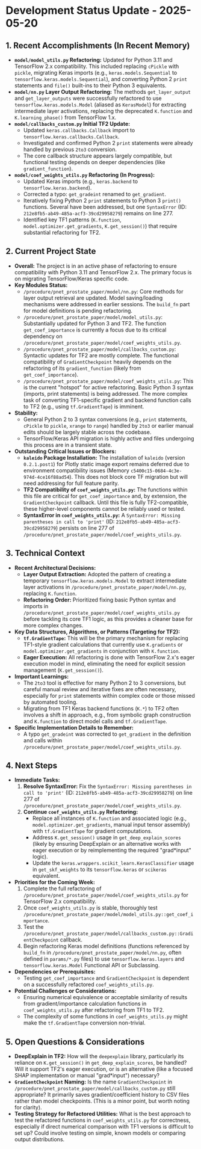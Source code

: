 # Development Status Update - 2025-05-20

## 1. Recent Accomplishments (In Recent Memory)
- **`model/model_utils.py` Refactoring:** Updated for Python 3.11 and TensorFlow 2.x compatibility. This included replacing `cPickle` with `pickle`, migrating Keras imports (e.g., `keras.models.Sequential` to `tensorflow.keras.models.Sequential`), and converting Python 2 `print` statements and `file()` built-ins to their Python 3 equivalents.
- **`model/nn.py` Layer Output Refactoring:** The methods `get_layer_output` and `get_layer_outputs` were successfully refactored to use `tensorflow.keras.models.Model` (aliased as `KerasModel`) for extracting intermediate layer activations, replacing the deprecated `K.function` and `K.learning_phase()` from TensorFlow 1.x.
- **`model/callbacks_custom.py` Initial TF2 Update:**
    - Updated `keras.callbacks.Callback` import to `tensorflow.keras.callbacks.Callback`.
    - Investigated and confirmed Python 2 `print` statements were already handled by previous `2to3` conversion.
    - The core callback structure appears largely compatible, but functional testing depends on deeper dependencies (like `gradient_function`).
- **`model/coef_weights_utils.py` Refactoring (In Progress):**
    - Updated Keras imports (e.g., `keras.backend` to `tensorflow.keras.backend`).
    - Corrected a typo: `get_gradeint` renamed to `get_gradient`.
    - Iteratively fixing Python 2 `print` statements to Python 3 `print()` functions. Several have been addressed, but one `SyntaxError` (ID: `212e8fb5-ab49-485a-acf3-39cd29958279`) remains on line 277.
    - Identified key TF1 patterns (`K.function`, `model.optimizer.get_gradients`, `K.get_session()`) that require substantial refactoring for TF2.

## 2. Current Project State
- **Overall:** The project is in an active phase of refactoring to ensure compatibility with Python 3.11 and TensorFlow 2.x. The primary focus is on migrating TensorFlow/Keras specific code.
- **Key Modules Status:**
    - `/procedure/pnet_prostate_paper/model/nn.py`: Core methods for layer output retrieval are updated. Model saving/loading mechanisms were addressed in earlier sessions. The `build_fn` part for model definitions is pending refactoring.
    - `/procedure/pnet_prostate_paper/model/model_utils.py`: Substantially updated for Python 3 and TF2. The function `get_coef_importance` is currently a focus due to its critical dependency on `/procedure/pnet_prostate_paper/model/coef_weights_utils.py`.
    - `/procedure/pnet_prostate_paper/model/callbacks_custom.py`: Syntactic updates for TF2 are mostly complete. The functional compatibility of `GradientCheckpoint` heavily depends on the refactoring of its `gradient_function` (likely from `get_coef_importance`).
    - `/procedure/pnet_prostate_paper/model/coef_weights_utils.py`: This is the current "hotspot" for active refactoring. Basic Python 3 syntax (imports, print statements) is being addressed. The more complex task of converting TF1-specific gradient and backend function calls to TF2 (e.g., using `tf.GradientTape`) is imminent.
- **Stability:**
    - General Python 2 to 3 syntax conversions (e.g., `print` statements, `cPickle` to `pickle`, `xrange` to `range`) handled by `2to3` or earlier manual edits should be largely stable across the codebase.
    - TensorFlow/Keras API migration is highly active and files undergoing this process are in a transient state.
- **Outstanding Critical Issues or Blockers:**
    - **`kaleido` Package Installation:** The installation of `kaleido` (version `0.2.1.post1`) for Plotly static image export remains deferred due to environment compatibility issues (Memory `c5400c15-0684-4c3e-974d-4ce16f88ad54`). This does not block core TF migration but will need addressing for full feature parity.
    - **TF2 Compatibility of `coef_weights_utils.py`:** The functions within this file are critical for `get_coef_importance` and, by extension, the `GradientCheckpoint` callback. Until this file is fully TF2-compatible, these higher-level components cannot be reliably used or tested.
    - **SyntaxError in `coef_weights_utils.py`:** A `SyntaxError: Missing parentheses in call to 'print'` (ID: `212e8fb5-ab49-485a-acf3-39cd29958279`) persists on line 277 of `/procedure/pnet_prostate_paper/model/coef_weights_utils.py`.

## 3. Technical Context
- **Recent Architectural Decisions:**
    - **Layer Output Extraction:** Adopted the pattern of creating a temporary `tensorflow.keras.models.Model` to extract intermediate layer activations in `/procedure/pnet_prostate_paper/model/nn.py`, replacing `K.function`.
    - **Refactoring Order:** Prioritized fixing basic Python syntax and imports in `/procedure/pnet_prostate_paper/model/coef_weights_utils.py` before tackling its core TF1 logic, as this provides a cleaner base for more complex changes.
- **Key Data Structures, Algorithms, or Patterns (Targeting for TF2):**
    - **`tf.GradientTape`:** This will be the primary mechanism for replacing TF1-style gradient calculations that currently use `K.gradients` or `model.optimizer.get_gradients` in conjunction with `K.function`.
    - **Eager Execution:** All refactoring is done with TensorFlow 2.x's eager execution model in mind, eliminating the need for explicit session management (`K.get_session()`).
- **Important Learnings:**
    - The `2to3` tool is effective for many Python 2 to 3 conversions, but careful manual review and iterative fixes are often necessary, especially for `print` statements within complex code or those missed by automated tooling.
    - Migrating from TF1 Keras backend functions (`K.*`) to TF2 often involves a shift in approach, e.g., from symbolic graph construction and `K.function` to direct model calls and `tf.GradientTape`.
- **Specific Implementation Details to Remember:**
    - A typo `get_gradeint` was corrected to `get_gradient` in the definition and calls within `/procedure/pnet_prostate_paper/model/coef_weights_utils.py`.

## 4. Next Steps
- **Immediate Tasks:**
    1.  **Resolve SyntaxError:** Fix the `SyntaxError: Missing parentheses in call to 'print'` (ID: `212e8fb5-ab49-485a-acf3-39cd29958279`) on line 277 of `/procedure/pnet_prostate_paper/model/coef_weights_utils.py`.
    2.  **Continue `coef_weights_utils.py` Refactoring:**
        *   Replace all instances of `K.function` and associated logic (e.g., `model.optimizer.get_gradients`, manual input tensor assembly) with `tf.GradientTape` for gradient computations.
        *   Address `K.get_session()` usage in `get_deep_explain_scores` (likely by ensuring DeepExplain or an alternative works with eager execution or by reimplementing the required "grad*input" logic).
        *   Update the `keras.wrappers.scikit_learn.KerasClassifier` usage in `get_skf_weights` to its `tensorflow.keras` or `scikeras` equivalent.
- **Priorities for the Coming Week:**
    1.  Complete the full refactoring of `/procedure/pnet_prostate_paper/model/coef_weights_utils.py` for TensorFlow 2.x compatibility.
    2.  Once `coef_weights_utils.py` is stable, thoroughly test `/procedure/pnet_prostate_paper/model/model_utils.py::get_coef_importance`.
    3.  Test the `/procedure/pnet_prostate_paper/model/callbacks_custom.py::GradientCheckpoint` callback.
    4.  Begin refactoring Keras model definitions (functions referenced by `build_fn` in `/procedure/pnet_prostate_paper/model/nn.py`, often defined in `params/*.py` files) to use `tensorflow.keras.layers` and `tensorflow.keras.Model` Functional API or Subclassing.
- **Dependencies or Prerequisites:**
    - Testing `get_coef_importance` and `GradientCheckpoint` is dependent on a successfully refactored `coef_weights_utils.py`.
- **Potential Challenges or Considerations:**
    - Ensuring numerical equivalence or acceptable similarity of results from gradient/importance calculation functions in `coef_weights_utils.py` after refactoring from TF1 to TF2.
    - The complexity of some functions in `coef_weights_utils.py` might make the `tf.GradientTape` conversion non-trivial.

## 5. Open Questions & Considerations
- **DeepExplain in TF2:** How will the `deepexplain` library, particularly its reliance on `K.get_session()` in `get_deep_explain_scores`, be handled? Will it support TF2's eager execution, or is an alternative (like a focused SHAP implementation or manual "grad*input") necessary?
- **`GradientCheckpoint` Naming:** Is the name `GradientCheckpoint` in `/procedure/pnet_prostate_paper/model/callbacks_custom.py` still appropriate? It primarily saves gradient/coefficient history to CSV files rather than model checkpoints. (This is a minor point, but worth noting for clarity).
- **Testing Strategy for Refactored Utilities:** What is the best approach to test the refactored functions in `coef_weights_utils.py` for correctness, especially if direct numerical comparison with TF1 versions is difficult to set up? Could involve testing on simple, known models or comparing output distributions.
